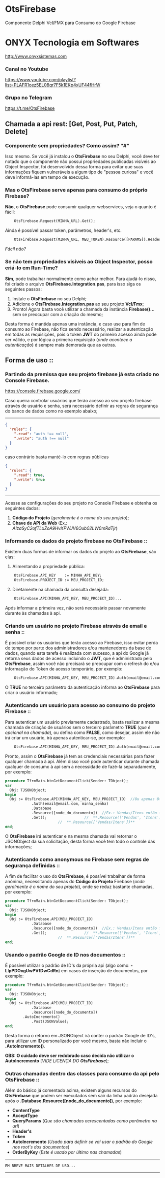 # OtsFirebase
Componente Delphi Vcl/FMX para Consumo do Google Firebase

# ONYX Tecnologia em Softwares
http://www.onyxsistemas.com

### Canal no Youtube
https://www.youtube.com/playlist?list=PLAFR1oez5EL08qr7F5k1EKp4xUF44fHrW

### Grupo no Telegram
https://t.me/OtsFirebase

## Chamada a api rest: [Get, Post, Put, Patch, Delete]

### Componente sem propriedades? Como assim? "#"
Isso mesmo. Se você já instalou o **OtsFirebase** no seu Delphi, você deve ter notado que o componente não 
possui propriedades publicadas visíveis ao Object Inspector, foi desenvolvido dessa forma para evitar 
que suas informações fiquem vulneráveis a algum tipo de "pessoa curiosa" e você deve informá-las em tempo de execução.

### Mas o OtsFirebase serve apenas para consumo do próprio Firebase?
**Não**, o **OtsFirebase** pode consumir qualquer webservices, veja o quanto é fácil: 
```pascal
    OtsFirebase.Request(MINHA_URL).Get();
```
Ainda é possível passar token, parâmetros, header's, etc.
```pascal
    OtsFirebase.Request(MINHA_URL, MEU_TOKEN).Resource([PARAMS]).Header(HEADER_NAME, HEADER_VALUE).Get();
```
*Fácil não?*

### Se não tem propriedades visíveis ao Object Inspector, posso criá-lo em Run-Time?
**Sim**, pode trabalhar normalmente como achar melhor. Para ajudá-lo nisso, foi criado o arquivo 
**OtsFirebase.Integration.pas**, para isso siga os seguintes passos: 
1. Instale o **OtsFirebase** no seu Delphi;
2. Adicione o **OtsFirebase.Integration.pas** ao seu projeto **Vcl/Fmx**; 
3. Pronto! Agora basta você utilizar a chamada da instância **Firebase()...** sem se preocupar com a criação do mesmo; 

Desta forma é mantida apenas uma instância, e caso use para fim de consumo ao Firebase, não fica sendo necessário, 
realizar a autenticação em todas as requisições, pois o token **JWT** do primeiro acesso ainda pode 
ser válido, e por lógica a primeira requisição (*onde acontece a autenticação*) é sempre mais demorada que as outras. 

## Forma de uso :: 
### Partindo da premissa que seu projeto firebase já esta criado no Console Firebase. 
https://console.firebase.google.com/

   Caso queira controlar usuários que terão acesso ao seu projeto firebase através de usuário e senha, 
   será necessário definir as regras de segurança do banco de dados como no exemplo abaixo;
*********************************************************************************************************
```json
{
  "rules": {
    ".read": "auth !== null",
    ".write": "auth !== null"
  }
}
```
caso contrário basta manté-lo com regras públicas 
```json
{
  "rules": {
    ".read": true,
    ".write": true
  }
}
```
*********************************************************************************************************

Acesse as configurações do seu projeto no Console Firebase e obtenha os seguintes dados:
1. **Código do Projeto** (*geralmente é o nome do seu projeto*);
2. **Chave de API da Web** (Ex.: *AIzaSyC2ofTLxZoA9HvXPWJV6Oub02LW0mRdTjr*)

### Informando os dados do projeto firebase no **OtsFirebase** ::
Existem duas formas de informar os dados do projeto ao **OtsFirebase**, são elas: 

1. Alimentando a propriedade pública: 

```pascal
    OtsFirebase.API_KEY    := MINHA_API_KEY;
    OtsFirebase.PROJECT_ID := MEU_PROJECT_ID;
```    

2. Diretamente na chamada da consulta desejada: 

```pascal
    OtsFirebase.API(MINHA_API_KEY, MEU_PROJECT_ID)...
```    
Após informar a primeira vez, não será necessário passar novamente durante às chamadas à api.

### Criando um usuário no projeto Firebase através de email e senha ::
É possível criar os usuários que terão acesso ao Firebase, isso evitar perda de tempo por parte 
dos administradores e/ou mantenedores da base de dados, quando esta tarefa é realizada com sucesso, 
a api do Google já retorna seus dados de acesso incluindo o **JWT**, que é administrado pelo **OtsFirebase**, 
assim você não precisará se preocupar com o refresh do e/ou informação do Token de acesso temporário,
por exemplo: 

```pascal
    OtsFirebase.API(MINHA_API_KEY, MEU_PROJECT_ID).Auth(email@email.com, minha_senha, TRUE).ToJSONObject;
```
O **TRUE** no terceiro parâmetro da autenticação informa ao **OtsFirebase** para criar o usuário informado;

### Autenticando um usuário para acesso ao consumo do projeto Firebase ::
Para autenticar um usuário previamente cadastrado, basta realizar a mesma chamada de criação de usuários sem 
o terceiro parâmetro **TRUE** (*que é opcional na chamada*), ou defina como **FALSE**, como desejar, assim ele 
não irá criar um usuário, irá apenas autenticar-se,
por exemplo:

```pascal
    OtsFirebase.API(MINHA_API_KEY, MEU_PROJECT_ID).Auth(email@email.com, minha_senha).ToJSONObject;
```    
Pronto, assim o **OtsFirebase** já tem as credenciais necessárias para fazer qualquer chamada à api. 
Além disso você pode autenticar durante chamada qualquer de consumo à api sem a necessidade de fazé-la separadamente, 
por exemplo: 

```pascal
procedure TfrmMain.btnGetDocumentClick(Sender: TObject);
var
  Obj: TJSONObject;
begin
  Obj := OtsFirebase.API(MINHA_API_KEY, MEU_PROJECT_ID)  //Ou apenas OtsFirebase.Auth(email@email.com, minha_senha)
            .Auth(email@email.com, minha_senha)
            .Database
            .Resource([node_do_documento])  //Ex.: Vendas/Itens então ficaria assim: 
            .Get();    			    // 	**.Resource(['Vendas', 'Itens'])** ou 
					    // 	**.Resource(['Vendas/Itens'])**
end;    
```
O **OtsFirebase** irá autenticar e na mesma chamada vai retornar o JSONObject da sua solicitação, desta forma você tem 
todo o controle das informações;

### Autenticando como **anonymous** no Firebase sem regras de segurança definidas ::
A fim de facilitar o uso do **OtsFirebase**, é possível trabalhar de forma anônima, necessitando apenas do **Código do Projeto** 
Firebase (*onde geralmente é o nome do seu projeto*), onde se reduz bastante chamadas,
por exemplo:

```pascal
procedure TfrmMain.btnGetDocumentClick(Sender: TObject);
var
  Obj: TJSONObject;
begin
  Obj := OtsFirebase.API(MEU_PROJECT_ID) 
            .Database 
            .Resource([node_do_documento])  //Ex.: Vendas/Itens então ficaria assim: 
            .Get();    			    // 	**.Resource(['Vendas', 'Itens'])** ou 
					    // 	**.Resource(['Vendas/Itens'])**
end;    
```

### Usando o padrão Google de ID nos documentos ::
É possível utilizar o padrão de ID's da própria api (algo como: **-LIpPDOxgUwPVfDwCdRn**) em casos de inserção de documentos,
por exemplo:

```pascal
procedure TfrmMain.btnGetDocumentClick(Sender: TObject);
var
  Obj: TJSONObject;
begin
  Obj := OtsFirebase.API(MEU_PROJECT_ID) 
            .Database 
            .Resource([node_do_documento]) 
	    .AutoIncremento() 
            .Post(JSONValue); 
end;    
```
Desta forma o retorno em JSONObject irá conter o padrão Google de ID's, para utilizar um ID personalizado 
por você mesmo, basta não incluir o **.AutoIncremento()**. 

**OBS: O cuidado deve ser redobrado caso decida não utilizar o AutoIncremento** [*VIDE LICENÇA DO **OtsFirebase***]; 

### Outras chamadas dentro das classes para consumo da api pelo **OtsFirebase** ::
Além do básico já comentado acima, existem alguns recursos do **OtsFirebase** que podem ser executados 
sem sair da linha padrão desejada após o **.Database.Resource([node_do_documento])**, 
por exemplo:
- **ContentType** 
- **AcceptType** 
- **QueryParams**    (*Que são chamadas acrescentadas como parâmetro na url*)
- **Header's** 
- **Token**
- **AutoIncremento** (*Usado para definir se vai usar o padrão do Google nos root's dos documentos*) 
- **OrderByKey**     (*Este é usado por último nas chamadas*) 






*********************************************************************************************************

    EM BREVE MAIS DETALHES DE USO...
    
*********************************************************************************************************




